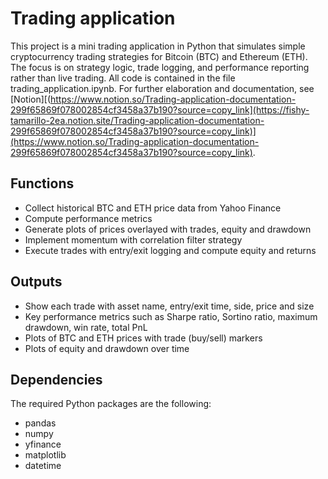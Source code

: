# Trading application

This project is a mini trading application in Python that simulates simple cryptocurrency trading strategies for Bitcoin (BTC) and Ethereum (ETH). The focus is on strategy logic, trade logging, and performance reporting rather than live trading. All code is contained in the file trading_application.ipynb. For further elaboration and documentation, see [Notion][(https://www.notion.so/Trading-application-documentation-299f65869f078002854cf3458a37b190?source=copy_link](https://fishy-tamarillo-2ea.notion.site/Trading-application-documentation-299f65869f078002854cf3458a37b190?source=copy_link)](https://www.notion.so/Trading-application-documentation-299f65869f078002854cf3458a37b190?source=copy_link).

## Functions
- Collect historical BTC and ETH price data from Yahoo Finance
- Compute performance metrics 
- Generate plots of prices overlayed with trades, equity and drawdown
- Implement momentum with correlation filter strategy
- Execute trades with entry/exit logging and compute equity and returns

## Outputs 
- Show each trade with asset name, entry/exit time, side, price and size
- Key performance metrics such as Sharpe ratio, Sortino ratio, maximum drawdown, win rate, total PnL
- Plots of BTC and ETH prices with trade (buy/sell) markers
- Plots of equity and drawdown over time 

## Dependencies
The required Python packages are the following:
- pandas
- numpy
- yfinance
- matplotlib
- datetime



